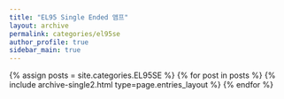```yaml
---
title: "EL95 Single Ended 앰프"
layout: archive
permalink: categories/el95se
author_profile: true
sidebar_main: true
---
```



{% assign posts = site.categories.EL95SE %}
{% for post in posts %} {% include archive-single2.html type=page.entries_layout %} {% endfor %}